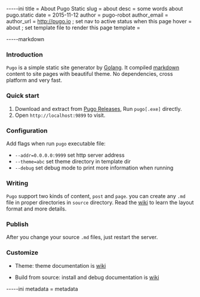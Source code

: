 -----ini
title = About Pugo Static
slug = about
desc = some words about pugo.static
date = 2015-11-12
author = pugo-robot
author_email =
author_url = http://pugo.io
; set nav to active status when this page
hover = about
; set template file to render this page
template =


-----markdown
### Introduction

`Pugo` is a simple static site generator by [Golang](https://golang.org). It compiled [markdown](#) content to site pages with beautiful theme. No dependencies, cross platform and very fast.

### Quick start

1. Download and extract from [Pugo Releases](#), Run `pugo[.exe]` directly.
2. Open `http://localhost:9899` to visit.

### Configuration

Add flags when run `pugo` executable file:

- `--addr=0.0.0.0:9999` set http server address
- `--theme=abc` set theme directory in template dir
- `--debug` set debug mode to print more information when running

### Writing

`Pugo` support two kinds of content, `post` and `page`. you can create any `.md` file in proper directories in `source` directory. Read the [wiki](#) to learn the layout format and more details.

### Publish

After you change your source `.md` files, just restart the server.

### Customize

- Theme: theme documentation is [wiki](#)

- Build from source: install and debug documentation is [wiki]($)

-----ini
metadata = metadata
